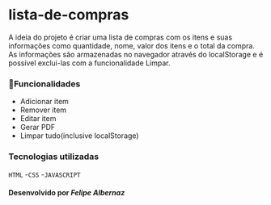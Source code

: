 # lista-de-compras

<p>A ideia do projeto é criar uma lista de compras com os itens e suas informações como quantidade, nome, valor dos itens e o total da compra. As informações são armazenadas no navegador através do localStorage e é possível exclui-las com a funcionalidade Limpar.</p>


### :pushpin:Funcionalidades
* Adicionar item
* Remover item
* Editar item
* Gerar PDF
* Limpar tudo(inclusive localStorage)

### Tecnologias utilizadas

``HTML``
-``CSS``
-``JAVASCRIPT``


#### Desenvolvido por _Felipe Albernaz_
